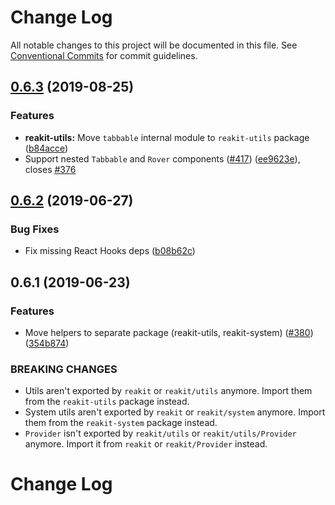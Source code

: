 # Change Log

All notable changes to this project will be documented in this file.
See [Conventional Commits](https://conventionalcommits.org) for commit guidelines.

## [0.6.3](https://github.com/reakit/reakit/tree/master/packages/reakit-utils/compare/reakit-utils@0.6.2...reakit-utils@0.6.3) (2019-08-25)


### Features

* **reakit-utils:** Move `tabbable` internal module to `reakit-utils` package ([b84acce](https://github.com/reakit/reakit/tree/master/packages/reakit-utils/commit/b84acce))
* Support nested `Tabbable` and `Rover` components ([#417](https://github.com/reakit/reakit/tree/master/packages/reakit-utils/issues/417)) ([ee9623e](https://github.com/reakit/reakit/tree/master/packages/reakit-utils/commit/ee9623e)), closes [#376](https://github.com/reakit/reakit/tree/master/packages/reakit-utils/issues/376)





## [0.6.2](https://github.com/reakit/reakit/tree/master/packages/reakit-utils/compare/reakit-utils@0.6.1...reakit-utils@0.6.2) (2019-06-27)


### Bug Fixes

* Fix missing React Hooks deps ([b08b62c](https://github.com/reakit/reakit/tree/master/packages/reakit-utils/commit/b08b62c))





## 0.6.1 (2019-06-23)


### Features

* Move helpers to separate package (reakit-utils, reakit-system) ([#380](https://github.com/reakit/reakit/tree/master/packages/reakit-utils/issues/380)) ([354b874](https://github.com/reakit/reakit/tree/master/packages/reakit-utils/commit/354b874))


### BREAKING CHANGES

* Utils aren't exported by `reakit` or `reakit/utils` anymore. Import them from the `reakit-utils` package instead.
* System utils aren't exported by `reakit` or `reakit/system` anymore. Import them from the `reakit-system` package instead.
* `Provider` isn't exported by `reakit/utils` or `reakit/utils/Provider` anymore. Import it from `reakit` or `reakit/Provider` instead.





# Change Log
